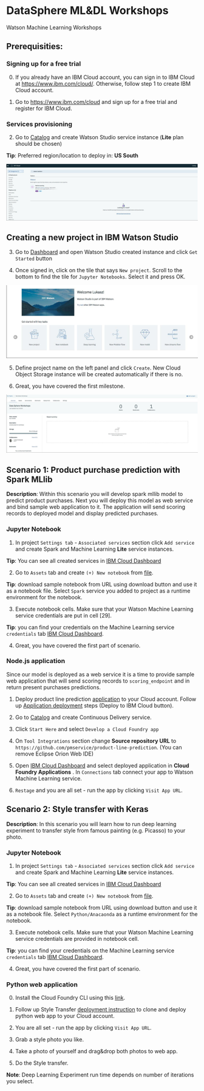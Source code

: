 # DataSphere ML&DL Workshops
Watson Machine Learning Workshops

## Prerequisities:

### Signing up for a free trial

0. If you already have an IBM Cloud account, you can sign in to IBM Cloud at https://www.ibm.com/cloud/. Otherwise, follow step 1 to create IBM Cloud account.

1. Go to https://www.ibm.com/cloud and sign up for a free trial and register for IBM Cloud.

### Services provisioning
2. Go to [Catalog](https://console.bluemix.net/catalog/) and create Watson Studio service instance (**Lite** plan should be chosen)

**Tip**: Preferred region/location to deploy in: **US South**

![catalog_view](images/catalog.jpg)


## Creating a new project in IBM Watson Studio
3. Go to [Dashboard](https://console.bluemix.net/dashboard/apps) and open Watson Studio created instance and click `Get Started` button

4. Once signed in, click on the tile that says `New project`. Scroll to the bottom to find the tile for `Jupyter Notebooks`. Select it and press OK.

![welcome_page](images/ws_welcome.jpg)

5. Define project name on the left panel and click `Create`. New Cloud Object Storage instance will be created automatically if there is no.

6. Great, you have covered the first milestone.

![project_view](images/project.jpg)


## Scenario 1: Product purchase prediction with Spark MLlib

**Description**: Within this scenario you will develop spark mllib model to predict product purchases. Next you will deploy this model as web service and bind sample web  application to it. The application will send scoring records to deployed model and display predicted purchases.

### Jupyter Notebook
1. In project `Settings tab` - `Associated services` section click `Add service` and create Spark and Machine Learning **Lite** service instances.

**Tip**: You can see all created services in [IBM Cloud Dashboard](https://console.bluemix.net/dashboard)

2. Go to `Assets` tab and create `(+) New notebook` from [file](https://dataplatform.ibm.com/analytics/notebooks/v2/d5e46fc8-3ea5-4982-a161-032905a2c42a/view?access_token=5cd484379907747b0e0e6a99d5546bcac8e39fb22268c7e0ff618db8c4e3c4bd).

  **Tip**: download sample notebook from URL using download button and use it as a notebook file. Select `Spark` service you added to project as a runtime environment for the notebook.

3. Execute notebook cells. Make sure that your Watson Machine Learning service credentials are put in cell [29].

  **Tip**: you can find your credentials on the Machine Learning service `credentials` tab [IBM Cloud Dashboard](https://console.bluemix.net/dashboard).

4. Great, you have covered the first part of scenario.

### Node.js application

Since our model is deployed as a web service it is a time to provide sample web application that will send scoring records to `scoring_endpoint` and in return present purchases predictions.

1. Deploy product line prediction [application](https://github.com/pmservice/product-line-prediction) to your Cloud account. Follow up [Application deployment](https://github.com/pmservice/product-line-prediction#application-deployment) steps (Deploy to IBM Cloud button).

1. Go to [Catalog](https://console.bluemix.net/catalog/) and create Continuous Delivery service.

2. Click `Start Here` and select `Develop a Cloud Foundry app`

3. On `Tool Integrations` section change **Source repository URL** to `https://github.com/pmservice/product-line-prediction`. (You can remove Eclipse Orion Web IDE)

4. Open [IBM Cloud Dashboard](https://console.bluemix.net/dashboard) and select deployed application in **Cloud Foundry Applications** . In `Connections` tab connect your app to Watson Machine Learning service.

5. `Restage` and you are all set - run the app by clicking `Visit App URL`.


## Scenario 2: Style transfer with Keras
**Description**: In this scenario you will learn how to run deep learning experiment to transfer style from famous painting (e.g. Picasso) to your photo.

### Jupyter Notebook
1. In project `Settings tab` - `Associated services` section click `Add service` and create Spark and Machine Learning **Lite** service instances.

  **Tip**: You can see all created services in [IBM Cloud Dashboard](https://console.bluemix.net/dashboard)

2. Go to `Assets` tab and create `(+) New notebook` from [file](https://dataplatform.ibm.com/analytics/notebooks/v2/b21d09ab-728f-4e70-a0cc-dcee9a395a9e/view?access_token=5f23e9fae56ca858df6795ec2d5b3bde9f5ff1224258f0f4703ea9327fd210b9).

  **Tip**: download sample notebook from URL using download button and use it as a notebook file. Select `Python/Anacaonda` as a runtime environment for the notebook.

3. Execute notebook cells. Make sure that your Watson Machine Learning service credentials are provided in notebook cell.

  **Tip**: you can find your credentials on the Machine Learning service `credentials` tab [IBM Cloud Dashboard](https://console.bluemix.net/dashboard).

4. Great, you have covered the first part of scenario.


### Python web application

0. Install the Cloud Foundry CLI using this [link](https://github.com/cloudfoundry/cli#downloads).

1. Follow up Style Transfer [deployment instruction](https://github.com/pmservice/style-transfer/blob/master/README.md) to clone and deploy python web app to your Cloud account.

2. You are all set - run the app by clicking `Visit App URL`.

3. Grab a style photo you like.

4. Take a photo of yourself and drag&drop both photos to web app.

5. Do the Style transfer.

**Note**: Deep Learning Experiment run time depends on number of iterations you select.
